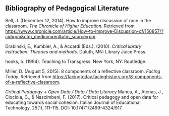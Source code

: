 ## Bibliography of Pedagogical Literature 

Bell, J. (December 12, 2014). How to improve discussion of race in the classroom. *The Chronicle of Higher Education.* Retrieved from https://www.chronicle.com/article/How-to-Improve-Discussion-of/150857/?cid=pm&utm_medium=en&utm_source=pm. 

Drabinski, E., Kumbier, A., & Accardi (Eds.). (2010). *Critical library instruction: Theories and methods.* Duluth, MN: Library Juice Press. 

hooks, b. (1994). Teaching to Transgress. New York, NY: Routledge.

Miller, D. (August 5, 2015). 8 components of a reflective classroom. *Facing Today.* Retrieved from https://facingtoday.facinghistory.org/8-components-of-a-reflective-classroom.


*Critical Pedagogy + Open Data / Data / Data Literacy*
Manca, A., Atenas, J., Ciociola, C., & Nascimbeni, F. (2017). Critical pedagogy and open data for educating towards social cohesion. Italian Journal of Educational Technology, 25(1), 111-115. DOI: 10.17471/2499-4324/917.


